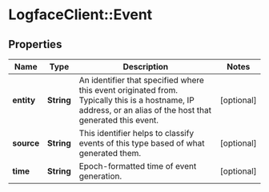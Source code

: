 # LogfaceClient::Event

## Properties
Name | Type | Description | Notes
------------ | ------------- | ------------- | -------------
**entity** | **String** | An identifier that specified where this event originated from. Typically this is a hostname, IP address, or an alias of the host that generated this event.   | [optional] 
**source** | **String** | This identifier helps to classify events of this type based of what generated them.  | [optional] 
**time** | **String** | Epoch-formatted time of event generation.  | [optional] 


